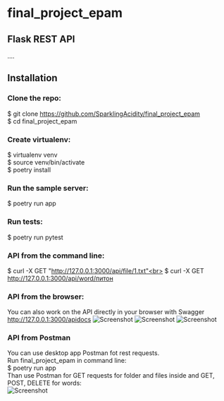# final_project_epam

## Flask REST API
....

## Installation
### Clone the repo:<br>

$ git clone https://github.com/SparklingAcidity/final_project_epam<br>
$ cd final_project_epam<br>


### Create virtualenv:<br>
$ virtualenv venv<br>
$ source venv/bin/activate<br>
$ poetry install<br>


### Run the sample server:<br>
$ poetry run app<br>


### Run tests:<br>
$ poetry run pytest<br>

### API from the command line:
$ curl -X GET "http://127.0.0.1:3000/api/file/1.txt"<br>
$ curl -X GET http://127.0.0.1:3000/api/word/питон


### API from the browser:
You can also work on the API directly in your browser with Swagger
http://127.0.0.1:3000/apidocs
![Screenshot](https://github.com/SparklingAcidity/final_project_epam/blob/for_testing/image/Снимок%20экрана%202021-05-20%20в%2020.27.29.png)
![Screenshot](https://github.com/SparklingAcidity/final_project_epam/blob/for_testing/image/Снимок%20экрана%202021-05-20%20в%2020.26.45.png)
![Screenshot](https://github.com/SparklingAcidity/final_project_epam/blob/for_testing/image/Снимок%20экрана%202021-05-20%20в%2020.27.22.png)

### API from Postman
You can use desktop app Postman fot rest requests.<br>
Run final_project_epam in command line:<br>
$ poetry run app<br>
Than use Postman for GET requests for folder and files inside and GET, POST, DELETE for words:<br>
![Screenshot](https://github.com/SparklingAcidity/final_project_epam/blob/for_testing/image/Снимок%20экрана%202021-05-20%20в%2010.30.15.png)
